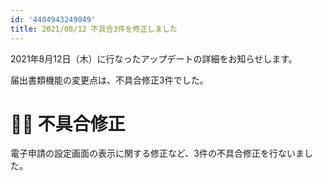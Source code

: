 ```yaml
---
id: '4404943249049'
title: 2021/08/12 不具合3件を修正しました
---
```

2021年8月12日（木）に行なったアップデートの詳細をお知らせします。

届出書類機能の変更点は、不具合修正3件でした。

# 👨‍⚕️ 不具合修正

電子申請の設定画面の表示に関する修正など、3件の不具合修正を行ないました。
